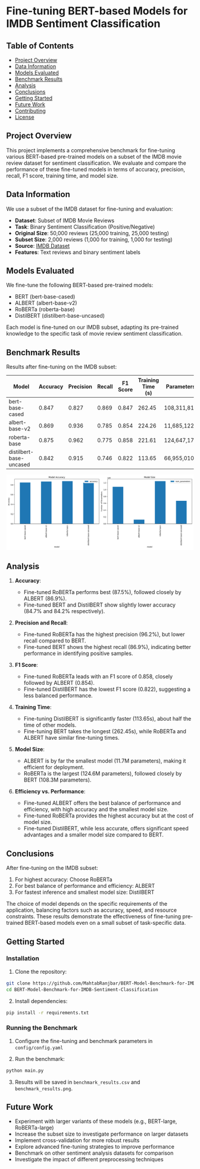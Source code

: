 # Fine-tuning BERT-based Models for IMDB Sentiment Classification

## Table of Contents
- [Project Overview](#project-overview)
- [Data Information](#data-information)
- [Models Evaluated](#models-evaluated)
- [Benchmark Results](#benchmark-results)
- [Analysis](#analysis)
- [Conclusions](#conclusions)
- [Getting Started](#getting-started)
- [Future Work](#future-work)
- [Contributing](#contributing)
- [License](#license)

## Project Overview

This project implements a comprehensive benchmark for fine-tuning various BERT-based pre-trained models on a subset of the IMDB movie review dataset for sentiment classification. We evaluate and compare the performance of these fine-tuned models in terms of accuracy, precision, recall, F1 score, training time, and model size.

## Data Information

We use a subset of the IMDB dataset for fine-tuning and evaluation:

- **Dataset**: Subset of IMDB Movie Reviews
- **Task**: Binary Sentiment Classification (Positive/Negative)
- **Original Size**: 50,000 reviews (25,000 training, 25,000 testing)
- **Subset Size**: 2,000 reviews (1,000 for training, 1,000 for testing)
- **Source**: [IMDB Dataset](https://ai.stanford.edu/~amaas/data/sentiment/)
- **Features**: Text reviews and binary sentiment labels

## Models Evaluated

We fine-tune the following BERT-based pre-trained models:

- BERT (bert-base-cased)
- ALBERT (albert-base-v2)
- RoBERTa (roberta-base)
- DistilBERT (distilbert-base-uncased)

Each model is fine-tuned on our IMDB subset, adapting its pre-trained knowledge to the specific task of movie review sentiment classification.

## Benchmark Results

Results after fine-tuning on the IMDB subset:

| Model                  | Accuracy | Precision | Recall | F1 Score | Training Time (s) | Parameters  |
|------------------------|----------|-----------|--------|----------|-------------------|-------------|
| bert-base-cased        | 0.847    | 0.827     | 0.869  | 0.847    | 262.45            | 108,311,810 |
| albert-base-v2         | 0.869    | 0.936     | 0.785  | 0.854    | 224.26            | 11,685,122  |
| roberta-base           | 0.875    | 0.962     | 0.775  | 0.858    | 221.61            | 124,647,170 |
| distilbert-base-uncased| 0.842    | 0.915     | 0.746  | 0.822    | 113.65            | 66,955,010  |

![Benchmark Results](./results/benchmark_results.png)

## Analysis

1. **Accuracy**: 
   - Fine-tuned RoBERTa performs best (87.5%), followed closely by ALBERT (86.9%).
   - Fine-tuned BERT and DistilBERT show slightly lower accuracy (84.7% and 84.2% respectively).

2. **Precision and Recall**:
   - Fine-tuned RoBERTa has the highest precision (96.2%), but lower recall compared to BERT.
   - Fine-tuned BERT shows the highest recall (86.9%), indicating better performance in identifying positive samples.

3. **F1 Score**:
   - Fine-tuned RoBERTa leads with an F1 score of 0.858, closely followed by ALBERT (0.854).
   - Fine-tuned DistilBERT has the lowest F1 score (0.822), suggesting a less balanced performance.

4. **Training Time**:
   - Fine-tuning DistilBERT is significantly faster (113.65s), about half the time of other models.
   - Fine-tuning BERT takes the longest (262.45s), while RoBERTa and ALBERT have similar fine-tuning times.

5. **Model Size**:
   - ALBERT is by far the smallest model (11.7M parameters), making it efficient for deployment.
   - RoBERTa is the largest (124.6M parameters), followed closely by BERT (108.3M parameters).

6. **Efficiency vs. Performance**:
   - Fine-tuned ALBERT offers the best balance of performance and efficiency, with high accuracy and the smallest model size.
   - Fine-tuned RoBERTa provides the highest accuracy but at the cost of model size.
   - Fine-tuned DistilBERT, while less accurate, offers significant speed advantages and a smaller model size compared to BERT.

## Conclusions

After fine-tuning on the IMDB subset:

1. For highest accuracy: Choose RoBERTa
2. For best balance of performance and efficiency: ALBERT
3. For fastest inference and smallest model size: DistilBERT

The choice of model depends on the specific requirements of the application, balancing factors such as accuracy, speed, and resource constraints. These results demonstrate the effectiveness of fine-tuning pre-trained BERT-based models even on a small subset of task-specific data.

## Getting Started

### Installation

1. Clone the repository:
```bash
git clone https://github.com/MahtabRanjbar/BERT-Model-Benchmark-for-IMDB-Sentiment-Classification.git
cd BERT-Model-Benchmark-for-IMDB-Sentiment-Classification
```

2. Install dependencies:
```bash
pip install -r requirements.txt
```

### Running the Benchmark

1. Configure the fine-tuning and benchmark parameters in `config/config.yaml`

2. Run the benchmark:
```bash
python main.py
```
3. Results will be saved in `benchmark_results.csv` and `benchmark_results.png`.

## Future Work

- Experiment with larger variants of these models (e.g., BERT-large, RoBERTa-large)
- Increase the subset size to investigate performance on larger datasets
- Implement cross-validation for more robust results
- Explore advanced fine-tuning strategies to improve performance
- Benchmark on other sentiment analysis datasets for comparison
- Investigate the impact of different preprocessing techniques

